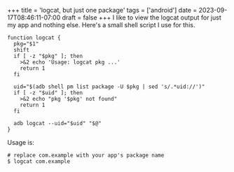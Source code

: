 +++
title = 'logcat, but just one package'
tags = ['android']
date = 2023-09-17T08:46:11-07:00
draft = false
+++
I like to view the logcat output for just my app and nothing else. Here's a
small shell script I use for this.
```
function logcat {
  pkg="$1"
  shift
  if [ -z "$pkg" ]; then
    >&2 echo 'Usage: logcat pkg ...'
    return 1
  fi

  uid="$(adb shell pm list package -U $pkg | sed 's/.*uid://')"
  if [ -z "$uid" ]; then
    >&2 echo "pkg '$pkg' not found"
    return 1
  fi

  adb logcat --uid="$uid" "$@"
}
```

Usage is:
```
# replace com.example with your app's package name
$ logcat com.example
```
